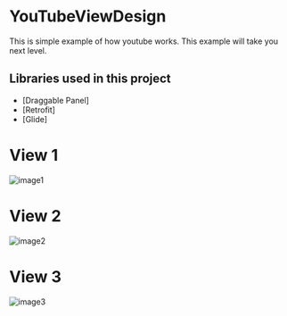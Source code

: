 # YouTubeViewDesign
This is simple example of how youtube works. This example will take you next level. 

Libraries used in this project
------------------------------

* [Draggable Panel] 
* [Retrofit] 
* [Glide] 

# View 1
![image1](https://user-images.githubusercontent.com/15318984/37354399-95acb6d0-2707-11e8-999d-859dceb289d4.jpeg)
# View 2
![image2](https://user-images.githubusercontent.com/15318984/37354401-95fe0058-2707-11e8-823d-72084a2bb2b5.jpeg)
# View 3
![image3](https://user-images.githubusercontent.com/15318984/37354404-965c66d4-2707-11e8-8ab2-101f74231f37.jpeg)
